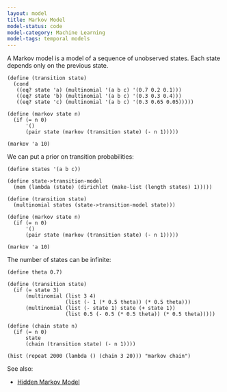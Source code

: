 ```yaml
---
layout: model
title: Markov Model
model-status: code
model-category: Machine Learning
model-tags: temporal models
---
```


A Markov model is a model of a sequence of unobserved states. Each state depends only on the previous state.

    (define (transition state)
      (cond
       ((eq? state 'a) (multinomial '(a b c) '(0.7 0.2 0.1)))
       ((eq? state 'b) (multinomial '(a b c) '(0.3 0.3 0.4)))
       ((eq? state 'c) (multinomial '(a b c) '(0.3 0.65 0.05)))))
    
    (define (markov state n)
      (if (= n 0)
          '()
          (pair state (markov (transition state) (- n 1)))))
    
    (markov 'a 10)

We can put a prior on transition probabilities:

    (define states '(a b c))
    
    (define state->transition-model
      (mem (lambda (state) (dirichlet (make-list (length states) 1)))))
    
    (define (transition state)
      (multinomial states (state->transition-model state)))
    
    (define (markov state n)
      (if (= n 0)
          '()
          (pair state (markov (transition state) (- n 1)))))
    
    (markov 'a 10)

The number of states can be infinite:

    (define theta 0.7)
    
    (define (transition state)
      (if (= state 3)
          (multinomial (list 3 4)
                       (list (- 1 (* 0.5 theta)) (* 0.5 theta)))
          (multinomial (list (- state 1) state (+ state 1))
                       (list 0.5 (- 0.5 (* 0.5 theta)) (* 0.5 theta)))))
      
    (define (chain state n)
      (if (= n 0)
          state
          (chain (transition state) (- n 1))))
    
    (hist (repeat 2000 (lambda () (chain 3 20))) "markov chain")

See also:

- [Hidden Markov Model](/models/hmm.html)
